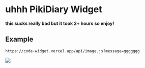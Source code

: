 # uhhh PikiDiary Widget 

**this sucks really bad but it took 2+ hours so enjoy!**

## Example

```https://code-widget.vercel.app/api/image.js?message=ggggggg```

<img src="https://code-widget.vercel.app/api/image.js?message=ggggggg">

